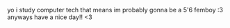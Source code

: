 yo
i study computer tech
that means im probably gonna be a 5'6 femboy :3
anyways have a nice day!! <3
